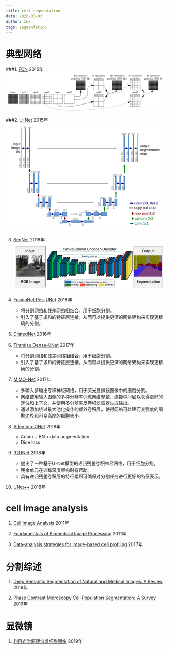 ```yaml
---
title: cell segmentation
date: 2020-03-03
author: zwx
tags: segmentation
---
```


# 典型网络

###1. [FCN](https://arxiv.org/pdf/1605.06211.pdf) 2015年
![](https://raw.githubusercontent.com/huhuzwxy/huhuzwxy.github.io/master/assets/images/fcn.png)

###2. [U-Net](https://arxiv.org/pdf/1505.04597.pdf) 2015年
![](https://raw.githubusercontent.com/huhuzwxy/huhuzwxy.github.io/master/assets/images/unet.png)

3. [SegNet](https://arxiv.org/pdf/1511.00561.pdf) 2016年
![](https://raw.githubusercontent.com/huhuzwxy/huhuzwxy.github.io/master/assets/images/segnet.png)

4. [FusionNet Res-UNet](https://arxiv.org/pdf/1612.05360.pdf) 2016年
    - 将分割网络和残差网络相结合，用于细胞分割。
    - 引入了基于求和的特征层连接，从而可以提供更深的网络架构来实现更精确的分割。

5. [DilatedNet](https://arxiv.org/pdf/1511.07122.pdf) 2016年

6. [Tiramisu Dense-UNet](https://arxiv.org/pdf/1611.09326.pdf) 2017年
    - 将分割网络和残差网络相结合，用于细胞分割。
    - 引入了基于求和的特征层连接，从而可以提供更深的网络架构来实现更精确的分割。

7. [MIMO-Net](http://www.bioimageanalysis.org/wp/wp-content/uploads/formidable/6/MIMO-Net_Isbi2017.pdf) 2017年
    - 多输入多输出卷积神经网络，用于荧光显微镜图像中的细胞分割。
    - 网络使用输入图像的多种分辨率训练网络参数，连接中间层以获得更好的定位和上下文，并使用多分辨率反卷积滤波器生成输出。
    - 通过添加绕过最大池化操作的额外卷积层，使得网络可处理可变强度的细胞边界和可变高度的细胞大小。

8. [Attention-UNet](https://arxiv.org/pdf/1804.03999.pdf) 2018年
    - Adam + BN + data augmentation
    - Dice loss

9. [R2UNet](https://arxiv.org/ftp/arxiv/papers/1802/1802.06955.pdf) 2018年
    - 提出了一种基于U-Net模型的递归残差卷积神经网络，用于细胞分割。
    - 残余单元在训练深度架构时有帮助。
    - 具有递归残差卷积层的特征累积可确保对分割任务进行更好的特征表示。

10. [UNet++](https://arxiv.org/pdf/1807.10165.pdf) 2018年

# cell image analysis

1. [Cell Image Analysis](http://www.cs.cmu.edu/~zhaozhen/Papers/WACV2011_CellImageAnalysis.pdf) 2011年

2. [Fundamentals of Biomedical Image Processing](https://elearning.uniroma1.it/pluginfile.php/509402/mod_resource/content/1/9783642158155-c1.pdf) 2011年

3. [Data-analysis strategies for image-based cell profiling](https://www.nature.com/articles/nmeth.4397) 2017年

# 分割综述

1. [Deep Semantic Segmentation of Natural and Medical Images: A Review](https://arxiv.org/pdf/1910.07655.pdf) 2019年

2. [Phase Contrast Microscopy Cell Population Segmentation: A Survey](https://arxiv.org/pdf/1911.11111.pdf) 2019年

# 显微镜

1. [利用光学原理恢复细胞图像](https://arxiv.org/pdf/1910.07655.pdf) 2019年

